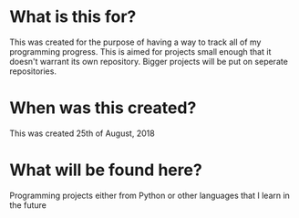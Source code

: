 # What is this for?

This was created for the purpose of having a way to track all of my programming progress. This is aimed for projects small enough that it doesn't warrant its own repository. Bigger projects will be put on seperate repositories.

# When was this created?

This was created 25th of August, 2018

# What will be found here?

Programming projects either from Python or other languages that I learn in the future
